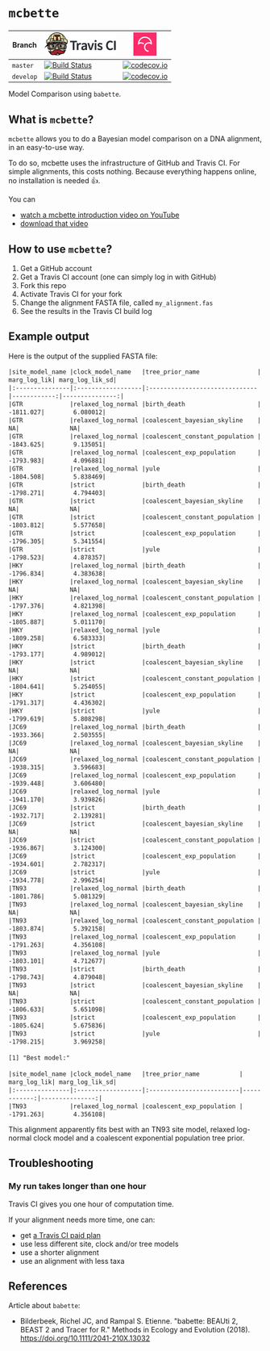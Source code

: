# `mcbette`

Branch|[![Travis CI logo](pics/TravisCI.png)](https://travis-ci.org)|[![Codecov logo](pics/Codecov.png)](https://www.codecov.io)
---|---|---
`master`|[![Build Status](https://travis-ci.org/richelbilderbeek/mcbette.svg?branch=master)](https://travis-ci.org/richelbilderbeek/mcbette) | [![codecov.io](https://codecov.io/github/richelbilderbeek/mcbette/coverage.svg?branch=master)](https://codecov.io/github/richelbilderbeek/mcbette?branch=master)
`develop`|[![Build Status](https://travis-ci.org/richelbilderbeek/mcbette.svg?branch=develop)](https://travis-ci.org/richelbilderbeek/mcbette) | [![codecov.io](https://codecov.io/github/richelbilderbeek/mcbette/coverage.svg?branch=develop)](https://codecov.io/github/richelbilderbeek/mcbette?branch=develop)

Model Comparison using `babette`.

## What is `mcbette`?

`mcbette` allows you to do a Bayesian model comparison on a DNA alignment,
in an easy-to-use way.

To do so, mcbette uses the infrastructure of GitHub and Travis CI. For simple
alignments, this costs nothing. Because everything happens online, 
no installation is needed :+1:.

You can 
 
 * [watch a mcbette introduction video on YouTube](https://youtu.be/bLhrrSua8OM)
 * [download that video](http://richelbilderbeek.nl/mcbette.ogv)

## How to use `mcbette`?

  1. Get a GitHub account
  2. Get a Travis CI account (one can simply log in with GitHub)
  3. Fork this repo
  4. Activate Travis CI for your fork
  5. Change the alignment FASTA file, called `my_alignment.fas`
  6. See the results in the Travis CI build log

## Example output

Here is the output of the supplied FASTA file:

```
|site_model_name |clock_model_name   |tree_prior_name                | marg_log_lik| marg_log_lik_sd|
|:---------------|:------------------|:------------------------------|------------:|---------------:|
|GTR             |relaxed_log_normal |birth_death                    |    -1811.027|        6.080012|
|GTR             |relaxed_log_normal |coalescent_bayesian_skyline    |           NA|              NA|
|GTR             |relaxed_log_normal |coalescent_constant_population |    -1843.625|        9.135051|
|GTR             |relaxed_log_normal |coalescent_exp_population      |    -1793.983|        4.096881|
|GTR             |relaxed_log_normal |yule                           |    -1804.508|        5.838469|
|GTR             |strict             |birth_death                    |    -1798.271|        4.794403|
|GTR             |strict             |coalescent_bayesian_skyline    |           NA|              NA|
|GTR             |strict             |coalescent_constant_population |    -1803.812|        5.577658|
|GTR             |strict             |coalescent_exp_population      |    -1796.305|        5.341554|
|GTR             |strict             |yule                           |    -1798.523|        4.878357|
|HKY             |relaxed_log_normal |birth_death                    |    -1796.834|        4.383638|
|HKY             |relaxed_log_normal |coalescent_bayesian_skyline    |           NA|              NA|
|HKY             |relaxed_log_normal |coalescent_constant_population |    -1797.376|        4.821398|
|HKY             |relaxed_log_normal |coalescent_exp_population      |    -1805.887|        5.011170|
|HKY             |relaxed_log_normal |yule                           |    -1809.258|        6.583333|
|HKY             |strict             |birth_death                    |    -1793.177|        4.989012|
|HKY             |strict             |coalescent_bayesian_skyline    |           NA|              NA|
|HKY             |strict             |coalescent_constant_population |    -1804.641|        5.254055|
|HKY             |strict             |coalescent_exp_population      |    -1791.317|        4.436302|
|HKY             |strict             |yule                           |    -1799.619|        5.808298|
|JC69            |relaxed_log_normal |birth_death                    |    -1933.366|        2.503555|
|JC69            |relaxed_log_normal |coalescent_bayesian_skyline    |           NA|              NA|
|JC69            |relaxed_log_normal |coalescent_constant_population |    -1938.315|        3.596683|
|JC69            |relaxed_log_normal |coalescent_exp_population      |    -1939.448|        3.606480|
|JC69            |relaxed_log_normal |yule                           |    -1941.170|        3.939826|
|JC69            |strict             |birth_death                    |    -1932.717|        2.139281|
|JC69            |strict             |coalescent_bayesian_skyline    |           NA|              NA|
|JC69            |strict             |coalescent_constant_population |    -1936.867|        3.124300|
|JC69            |strict             |coalescent_exp_population      |    -1934.601|        2.782317|
|JC69            |strict             |yule                           |    -1934.778|        2.996254|
|TN93            |relaxed_log_normal |birth_death                    |    -1801.786|        5.081329|
|TN93            |relaxed_log_normal |coalescent_bayesian_skyline    |           NA|              NA|
|TN93            |relaxed_log_normal |coalescent_constant_population |    -1803.874|        5.392158|
|TN93            |relaxed_log_normal |coalescent_exp_population      |    -1791.263|        4.356108|
|TN93            |relaxed_log_normal |yule                           |    -1803.101|        4.712677|
|TN93            |strict             |birth_death                    |    -1798.743|        4.879048|
|TN93            |strict             |coalescent_bayesian_skyline    |           NA|              NA|
|TN93            |strict             |coalescent_constant_population |    -1806.633|        5.651098|
|TN93            |strict             |coalescent_exp_population      |    -1805.624|        5.675836|
|TN93            |strict             |yule                           |    -1798.215|        3.969258|

[1] "Best model:"

|site_model_name |clock_model_name   |tree_prior_name           | marg_log_lik| marg_log_lik_sd|
|:---------------|:------------------|:-------------------------|------------:|---------------:|
|TN93            |relaxed_log_normal |coalescent_exp_population |    -1791.263|        4.356108|
```

This alignment apparently fits best with an TN93 site model, 
relaxed log-normal clock model and a coalescent exponential population tree prior. 

## Troubleshooting

### My run takes longer than one hour

Travis CI gives you one hour of computation time. 

If your alignment needs more time, one can:

 * get [a Travis CI paid plan](https://travis-ci.com/plans)
 * use less different site, clock and/or tree models
 * use a shorter alignment
 * use an alignment with less taxa

## References

Article about `babette`:

 * Bilderbeek, Richel JC, and Rampal S. Etienne. "babette: BEAUti 2, BEAST 2 and Tracer for R." Methods in Ecology and Evolution (2018). https://doi.org/10.1111/2041-210X.13032
